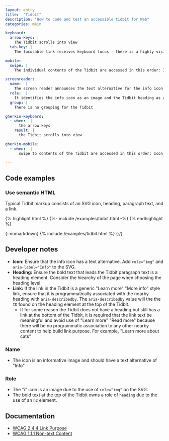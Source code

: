 ```yaml
---
layout: entry
title:  "Tidbit"
description: "How to code and test an accessible tidbit for Web"
categories: main

keyboard:
  arrow-keys: |
    The Tidbit scrolls into view
  tab-key: |
    The focusable link receives keyboard focus - there is a highly visible focus ring

mobile:
  swipe: |
    The individual contents of the Tidbit are accessed in this order: Icon, heading, paragraph, link

screenreader:
  name:  |
    The screen reader announces the text alternative for the info icon "Info"
  role:  |
    It identifies the info icon as an image and the Tidbit heading as a heading
  group: |
    There is no grouping for the Tidbit

gherkin-keyboard: 
  - when:  |
      the arrow keys
    result: |
      the Tidbit scrolls into view

gherkin-mobile:
  - when:  |
      swipe to contents of the Tidbit are accessed in this order: Icon, heading, paragraph, link

---
```

## Code examples

### Use semantic HTML
Typical Tidbit markup consists of an SVG icon, heading, paragraph text, and a link.

{% highlight html %}
{%- include /examples/tidbit.html -%}
{% endhighlight %}

{::nomarkdown}
<example>
{% include /examples/tidbit.html %}
</example>
{:/}


## Developer notes
- <strong>Icon:</strong> Ensure that the info icon has a text alternative. Add <code>role="img"</code> and <code>aria-label="Info"</code> to the SVG.
- <strong>Heading:</strong> Ensure the bold text that leads the Tidbit paragraph text is a heading element. Consider the hiearchy of the page when choosing the heading level.
- <strong>Link:</strong> If the link in the Tidbit is a generic "Learn more" "More info" style link, ensure that it is programmatically associated with the nearby heading with <code>aria-describedby</code>. The <code>aria-describedby</code> value will the the <code>ID</code> found on the heading element at the top of the Tidbit.
    - If for some reason the Tidbit does not have a heading but still has a link at the bottom of the Tidbit, it is required that the link text be meaningful and avoid use of "Learn more" "Read more" because there will be no programmatic association to any other nearby content to help build link purpose. For example, "Learn more about cats"

### Name
- The icon is an informative image and should have a text alternative of "Info"

### Role
- The "i" icon is an image due to the use of <code>role="img"</code> on the SVG.
- The bold text at the top of the Tidbit owns a role of <code>heading</code> due to the use of an <code>h2</code> element.

## Documentation
- [WCAG 2.4.4 Link Purpose](https://www.w3.org/WAI/WCAG21/Understanding/link-purpose-in-context.html)
- [WCAG 1.1.1 Non-text Content](https://www.w3.org/WAI/WCAG21/Understanding/non-text-content.html)